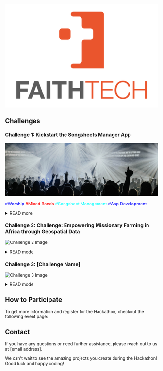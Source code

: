 ![Organization Logo](logo.png)

## Challenges

### Challenge 1: Kickstart the Songsheets Manager App
![Challenge 1 Image](challenge_1.jpg)

<span style="color: blue">#Worship</span>
<span style="color: red">#Mixed Bands</span>
<span style="color: cyan">#Songsheet Management</span>
<span style="color: blue">#App Development</span>


<details>
<summary>READ more</summary>

##### Introduction 
There are many song sheet applications out there, but none of them do justice to a mixed band. 
Many different users access many different songs, change parts of them and often destroy the song sheet files because they are not in a database where user rights can be assigned for different functions. At the same time, they only mean well when a transposition or capo setting is made. The Songsheets Manager app is here to help. An app that is tailor-made for mixed bands. Databases containing RAW files and user-defined changes give the user a new way to manage and edit songsheet files.

##### Tasks
- Task 1
- Task 2
- Task 3

##### TechStack
<span style="color: blue">#Flutter App</span>
<span style="color: blue">#Spring boot Java </span>
<span style="color: blue">#MySQL Datenbank</span>
<span style="color: blue">#Flutter App</span>



</details>


### Challenge 2: Challenge: Empowering Missionary Farming in Africa through Geospatial Data
![Challenge 2 Image](challenge2.png)

<details>
<summary>READ mode</summary>
[Description of the challenge goes here...]
</details>

### Challenge 3: [Challenge Name]
![Challenge 3 Image](challenge3.png)

<details>
<summary>READ mode</summary>
[Description of the challenge goes here...]
</details>

## How to Participate

To get more information and register for the Hackathon, checkout the following event page:



## Contact

If you have any questions or need further assistance, please reach out to us at [email address].

We can't wait to see the amazing projects you create during the Hackathon! Good luck and happy coding!
